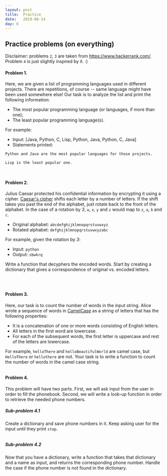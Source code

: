 ```yaml
---
layout: post
title:  Practice
date:   2019-08-14
day: 6
---
```



## Practice problems (on everything)

Disclaimer: problems `2`, `3` are taken from https://www.hackerrank.com/. Problem `4` is just slightly inspired by it. :)

#### Problem 1.

Here, we are given a list of programming languages used in different projects. There are repetitions, of course -- same language might have been used somewhere else! Our task is to analyze the list and print the following information:
* The most popular programming language (or languages, if more than one);
* The least popular programming language(s).

For example:
* Input: \[Java, Python, C, Lisp, Python, Java, Python, C, Java\]
* Statements printed:

`Python and Java are the most popular languages for those projects.`

`Lisp is the least popular one.`


```python

```


```python

```

#### Problem 2.

Julius Caesar protected his confidential information by encrypting it using a cipher. [Caesar's cipher](https://en.wikipedia.org/wiki/Caesar_cipher) shifts each letter by a number of letters. If the shift takes you past the end of the alphabet, just rotate back to the front of the alphabet. In the case of a rotation by *3*, `w`, `x`, `y` and `z` would map to `z`, `a`, `b` and `c`. 

* Original alphabet: `abcdefghijklmnopqrstuvwxyz`
* Rotated alphabet: `defghijklmnopqrstuvwxyzabc`

For example, given the rotation by *3*:

* Input: `python`
* Output: `sbwkrq`

Write a function that decyphers the encoded words. Start by creating a dictionary that gives a correspondence of original vs. encoded letters.


```python

```


```python

```


```python

```

#### Problem 3.

Here, our task is to count the number of words in the input string. Alice wrote a sequence of words in [CamelCase](https://en.wikipedia.org/wiki/Camel_case) as a string of letters that has the following properties:

* It is a concatenation of one or more words consisting of English letters.
* All letters in the first word are lowercase.
* For each of the subsequent words, the first letter is uppercase and rest of the letters are lowercase.

For example, `helloThere` and `helloBeautifulWorld` are camel case, but `HelloThere` or `hellothere` are not. Your task is to write a function to count the number of words in the camel case string.


```python

```

#### Problem 4.

This problem will have two parts. First, we will ask input from the user in order to fill the phonebook. Second, we will write a look-up function in order to retrieve the needed phone numbers.

##### Sub-problem 4.1
Create a dictionary and save phone numbers in it. Keep asking user for the input until they print `stop`.


```python

```

##### Sub-problem 4.2
Now that you have a dictionary, write a function that takes that dictionary and a name as input, and returns the corresponding phone number. Handle the case if the phone number is not found in the dictionary.


```python

```
